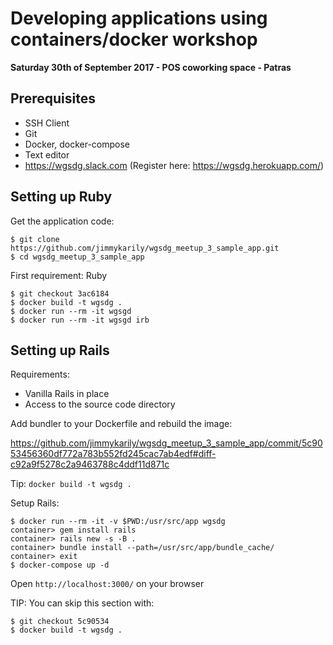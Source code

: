 # Developing applications using containers/docker workshop

**Saturday 30th of September 2017 - POS coworking space - Patras**

## Prerequisites

- SSH Client
- Git
- Docker, docker-compose
- Text editor
- https://wgsdg.slack.com (Register here: https://wgsdg.herokuapp.com/)

## Setting up Ruby

Get the application code:

```
$ git clone https://github.com/jimmykarily/wgsdg_meetup_3_sample_app.git
$ cd wgsdg_meetup_3_sample_app
```

First requirement: Ruby

```
$ git checkout 3ac6184
$ docker build -t wgsdg .
$ docker run --rm -it wgsgd
$ docker run --rm -it wgsgd irb
```

## Setting up Rails

Requirements:
  - Vanilla Rails in place
  - Access to the source code directory

Add bundler to your Dockerfile and rebuild the image:

https://github.com/jimmykarily/wgsdg_meetup_3_sample_app/commit/5c9053456360df772a783b552fd245cac7ab4edf#diff-c92a9f5278c2a9463788c4ddf11d871c

Tip: `docker build -t wgsdg .`

Setup Rails:

```
$ docker run --rm -it -v $PWD:/usr/src/app wgsdg
container> gem install rails
container> rails new -s -B .
container> bundle install --path=/usr/src/app/bundle_cache/
container> exit
$ docker-compose up -d
```

Open `http://localhost:3000/` on your browser

TIP: You can skip this section with:

```
$ git checkout 5c90534
$ docker build -t wgsdg .
```
